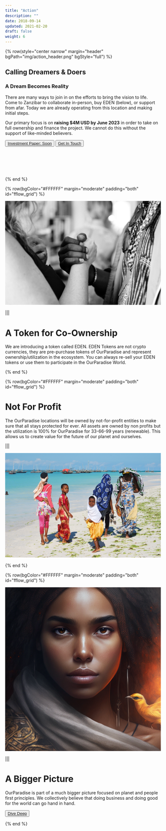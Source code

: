 ```yaml
---
title: "Action"
description: ""
date: 2018-09-14
updated: 2021-02-20
draft: false
weight: 6
---
```


{% row(style="center narrow" margin="header" bgPath="img/action_header.png" bgStyle="full") %}

## Calling Dreamers & Doers

### A Dream Becomes Reality

There are many ways to join in on the efforts to bring the vision to life. Come to Zanzibar to collaborate in-person, buy EDEN (below), or support from afar. Today we are already operating from this location and making initial steps.

Our primary focus is on **raising $4M USD by June 2023** in order to take on full ownership and finance the project. We cannot do this without the support of like-minded believers.

 <button>[Investment Paper: Soon]()</button>
 <button>[Get In Touch](https://docs.google.com/forms/d/e/1FAIpQLSe33Kz4pi3qnNtv115cgSnKCYHZTxZxtPoZKXbaBcWgNbd2qw/viewform)</button>

 <br>
 <br>
 <br>
 <br>

{% end %}

{% row(bgColor="#FFFFFF" margin="moderate" padding="both" id="fflow_grid") %}

![chumbe](img/token_ownership.jpg#large)

|||

# A Token for Co-Ownership

We are introducing a token called EDEN. EDEN Tokens are not crypto currencies, they are pre-purchase tokens of OurParadise and represent ownership/utilization in the ecosystem. You can always re-sell your EDEN tokens or use them to participate in the OurParadise World.

{% end %}

{% row(bgColor="#FFFFFF" margin="moderate" padding="both" id="fflow_grid") %}

# Not For Profit

The OurParadise locations will be owned by not-for-profit entities to make sure that all stays protected for ever. All assets are owned by non profits but the utilization is 100% for OurParadise for 33-66-99 years (renewable). This allows us to create value for the future of our planet and ourselves.

|||

![chumbe](img/nonprofit.jpg#large)

{% end %}

{% row(bgColor="#FFFFFF" margin="moderate" padding="both" id="fflow_grid") %}

![venture creator](img/ventures.png#large)

|||

# A Bigger Picture

OurParadise is part of a much bigger picture focused on planet and people first principles. We collectively believe that doing business and doing good for the world can go hand in hand.

<button>[Dive Deep](https://threefold.docsend.com/view/s/mqxhrmf5kyxj2jwd)</button>

{% end %}
